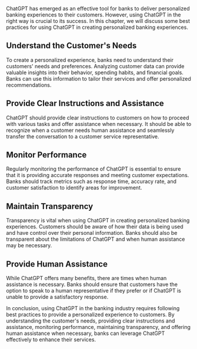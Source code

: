 
ChatGPT has emerged as an effective tool for banks to deliver personalized banking experiences to their customers. However, using ChatGPT in the right way is crucial to its success. In this chapter, we will discuss some best practices for using ChatGPT in creating personalized banking experiences.

Understand the Customer's Needs
-------------------------------

To create a personalized experience, banks need to understand their customers' needs and preferences. Analyzing customer data can provide valuable insights into their behavior, spending habits, and financial goals. Banks can use this information to tailor their services and offer personalized recommendations.

Provide Clear Instructions and Assistance
-----------------------------------------

ChatGPT should provide clear instructions to customers on how to proceed with various tasks and offer assistance when necessary. It should be able to recognize when a customer needs human assistance and seamlessly transfer the conversation to a customer service representative.

Monitor Performance
-------------------

Regularly monitoring the performance of ChatGPT is essential to ensure that it is providing accurate responses and meeting customer expectations. Banks should track metrics such as response time, accuracy rate, and customer satisfaction to identify areas for improvement.

Maintain Transparency
---------------------

Transparency is vital when using ChatGPT in creating personalized banking experiences. Customers should be aware of how their data is being used and have control over their personal information. Banks should also be transparent about the limitations of ChatGPT and when human assistance may be necessary.

Provide Human Assistance
------------------------

While ChatGPT offers many benefits, there are times when human assistance is necessary. Banks should ensure that customers have the option to speak to a human representative if they prefer or if ChatGPT is unable to provide a satisfactory response.

In conclusion, using ChatGPT in the banking industry requires following best practices to provide a personalized experience to customers. By understanding the customer's needs, providing clear instructions and assistance, monitoring performance, maintaining transparency, and offering human assistance when necessary, banks can leverage ChatGPT effectively to enhance their services.
